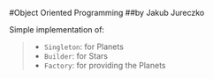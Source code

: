 #Object Oriented Programming
##by Jakub Jureczko

Simple implementation of:
 > - `Singleton`: for Planets
> - `Builder`: for Stars 
> - `Factory`: for providing the Planets